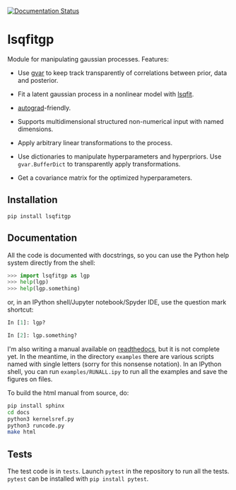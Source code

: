 [![Documentation Status](https://readthedocs.org/projects/lsqfitgp/badge/?version=latest)](https://lsqfitgp.readthedocs.io/en/latest/?badge=latest)

# lsqfitgp

Module for manipulating gaussian processes. Features:

  * Use [gvar](https://github.com/gplepage/gvar) to keep track transparently of
    correlations between prior, data and posterior.

  * Fit a latent gaussian process in a nonlinear model with
    [lsqfit](https://github.com/gplepage/lsqfit).
    
  * [autograd](https://github.com/HIPS/autograd)-friendly.
  
  * Supports multidimensional structured non-numerical input with named
    dimensions.
    
  * Apply arbitrary linear transformations to the process.
  
  * Use dictionaries to manipulate hyperparameters and hyperpriors. Use
    `gvar.BufferDict` to transparently apply transformations.
    
  * Get a covariance matrix for the optimized hyperparameters.
  
## Installation

```
pip install lsqfitgp
```

## Documentation

All the code is documented with docstrings, so you can use the Python help
system directly from the shell:

```python
>>> import lsqfitgp as lgp
>>> help(lgp)
>>> help(lgp.something)
```

or, in an IPython shell/Jupyter notebook/Spyder IDE, use the question mark
shortcut:

```python
In [1]: lgp?

In [2]: lgp.something?
```

I'm also writing a manual available on
[readthedocs](https://lsqfitgp.readthedocs.io/en/latest/index.html), but it is
not complete yet. In the meantime, in the directory `examples` there are
various scripts named with single letters (sorry for this nonsense notation).
In an IPython shell, you can run `examples/RUNALL.ipy` to run all the examples
and save the figures on files.

To build the html manual from source, do:

```sh
pip install sphinx
cd docs
python3 kernelsref.py
python3 runcode.py
make html
```

## Tests

The test code is in `tests`. Launch `pytest` in the repository to run all the
tests. `pytest` can be installed with `pip install pytest`.
